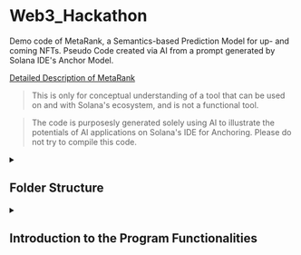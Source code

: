# Web3_Hackathon
Demo code of MetaRank, a Semantics-based Prediction Model for up- and coming NFTs.
Pseudo Code created via AI from a prompt generated by Solana IDE's Anchor Model.

[Detailed Description of MetaRank](https://github.com/vickytoriah/Web3_Hackathon/blob/main/MetaRank_Detailed_Description.md)

> This is only for conceptual understanding of a tool that can be used on and with Solana's ecosystem, and is not a functional tool. 

>The code is purposesly generated solely using AI to illustrate the potentials of AI applications on Solana's IDE for Anchoring. Please do not try to compile this code.

<details>
  <summary>

## Folder Structure
  </summary>

```
src/
├── accounts/
│   ├── mod.rs               # Imports all account-related code
│   └── state.rs             # Stores the account-related logic (NFT data structure)
├── instructions/
│   ├── mod.rs               # Imports all instruction files
│   ├── analyse_data.rs      # Instruction to analyse NFT data
│   ├── knn_peers.rs         # Instruction to find similar NFTs (KNN)
│   ├── pct_change_in_price.rs  # Instruction to predict price change
│   ├── ranking_accuracy_backtest.rs  # Instruction to backtest ranking accuracy
│   └── semantics_accuracy_backtest.rs # Instruction to backtest semantics accuracy
├── lib.rs                   # Entry point of the program, importing instructions
tests/
├── mod.ts                   # Imports all tests
├── analyse_data.test.ts     # Test case for the analyse_data instruction
├── knn_peers.test.ts        # Test case for the knn_peers instruction
├── pct_change_in_price.test.ts # Test case for the pct_change_in_price instruction
├── ranking_accuracy_backtest.test.ts # Test case for the ranking_accuracy_backtest instruction
└── semantics_accuracy_backtest.test.ts # Test case for the semantics_accuracy_backtest instruction
ts_sdk/
├── mod.ts                   # Main SDK entry point
├── nft_program.ts           # Functions to interact with the NFT program
└── filters.ts               # Functions to get accounts with filters

```

</details>
<details>
  <summary>

## Introduction to the Program Functionalities
</summary>

Here's a structured approach to organizing this Solana program using the Anchor framework, TypeScript SDK, and test cases. 

*Solana Program Structure (Anchor Framework)*

We will break down the program into several components:

- State (Accounts): Store data for NFTs.
- Instructions: Each instruction for manipulating or predicting NFT behavior (like analyse_data, knn_peers, etc.) will be in its own file.
- Tests: TypeScript-based tests for each instruction.
- SDK: A TypeScript SDK to interact with the Anchor program.

Conclusion
With this structure:

Accounts are defined in state.rs.

Instructions are modularized in separate files within the instructions folder.

Tests are organized into TypeScript files in the tests folder.

SDK code provides functions to interact with the Solana program from TypeScript.

</details>

